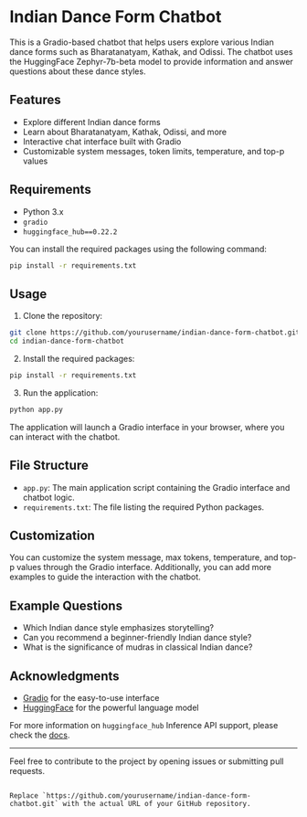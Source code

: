 
# Indian Dance Form Chatbot

This is a Gradio-based chatbot that helps users explore various Indian dance forms such as Bharatanatyam, Kathak, and Odissi. The chatbot uses the HuggingFace Zephyr-7b-beta model to provide information and answer questions about these dance styles.

## Features

- Explore different Indian dance forms
- Learn about Bharatanatyam, Kathak, Odissi, and more
- Interactive chat interface built with Gradio
- Customizable system messages, token limits, temperature, and top-p values

## Requirements

- Python 3.x
- `gradio`
- `huggingface_hub==0.22.2`

You can install the required packages using the following command:

```bash
pip install -r requirements.txt
```

## Usage

1. Clone the repository:

```bash
git clone https://github.com/yourusername/indian-dance-form-chatbot.git
cd indian-dance-form-chatbot
```

2. Install the required packages:

```bash
pip install -r requirements.txt
```

3. Run the application:

```bash
python app.py
```

The application will launch a Gradio interface in your browser, where you can interact with the chatbot.

## File Structure

- `app.py`: The main application script containing the Gradio interface and chatbot logic.
- `requirements.txt`: The file listing the required Python packages.

## Customization

You can customize the system message, max tokens, temperature, and top-p values through the Gradio interface. Additionally, you can add more examples to guide the interaction with the chatbot.

## Example Questions

- Which Indian dance style emphasizes storytelling?
- Can you recommend a beginner-friendly Indian dance style?
- What is the significance of mudras in classical Indian dance?

## Acknowledgments

- [Gradio](https://www.gradio.app/) for the easy-to-use interface
- [HuggingFace](https://huggingface.co/) for the powerful language model

For more information on `huggingface_hub` Inference API support, please check the [docs](https://huggingface.co/docs/huggingface_hub/v0.22.2/en/guides/inference).

---

Feel free to contribute to the project by opening issues or submitting pull requests.
```

Replace `https://github.com/yourusername/indian-dance-form-chatbot.git` with the actual URL of your GitHub repository.
